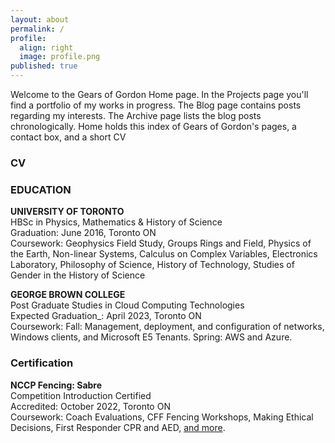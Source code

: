 ```yaml
---
layout: about
permalink: /
profile:
  align: right
  image: profile.png
published: true
---
```


Welcome to the Gears of Gordon Home page. In the Projects page you'll find a portfolio of my works in progress. The Blog page contains posts regarding my interests. The Archive page lists the blog posts chronologically. Home holds this index of Gears of Gordon's pages, a contact box, and a short CV

### CV  
### EDUCATION
**UNIVERSITY OF TORONTO**  
HBSc in Physics, Mathematics & History of Science  
Graduation: June 2016, Toronto ON  
Coursework: Geophysics Field Study, Groups Rings and Field, Physics of the Earth, Non-linear Systems, Calculus on Complex Variables, Electronics Laboratory, Philosophy of Science, History of Technology, Studies of Gender in the History of Science

**GEORGE BROWN COLLEGE**  
Post Graduate Studies in Cloud Computing Technologies  
Expected Graduation_: April 2023, Toronto ON  
Coursework: Fall: Management, deployment, and configuration of networks, Windows clients, and Microsoft E5 Tenants. Spring: AWS and Azure.  

### Certification
**NCCP Fencing: Sabre**  
Competition Introduction Certified  
Accredited: October 2022, Toronto ON  
Coursework: Coach Evaluations, CFF Fencing Workshops, Making Ethical Decisions, First Responder CPR and AED, [and more](http://fencing.ca/wp-content/uploads/CFF_Competition-Introduction-Coach-Pathway-EN.pdf).